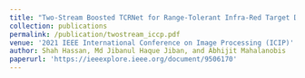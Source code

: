 ```yaml
---
title: "Two-Stream Boosted TCRNet for Range-Tolerant Infra-Red Target Detection"
collection: publications
permalink: /publication/twostream_iccp.pdf
venue: '2021 IEEE International Conference on Image Processing (ICIP)'
author: Shah Hassan, Md Jibanul Haque Jiban, and Abhijit Mahalanobis
paperurl: 'https://ieeexplore.ieee.org/document/9506170'
---
```



